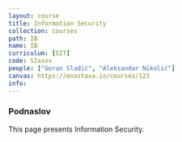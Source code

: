 ```yaml
---
layout: course
title: Information Security
collection: courses
path: IB
name: IB
curriculum: [SIT]
code: SIxxxx
people: ["Goran Sladić", "Aleksandar Nikolić"]
canvas: https://enastava.io/courses/123
info:
---
```



### Podnaslov

This page presents Information Security.
